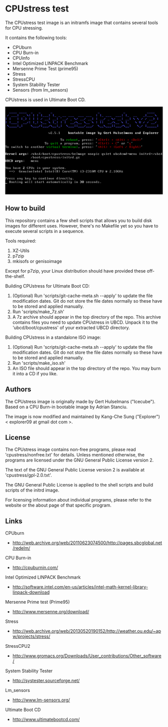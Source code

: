 CPUstress test
==============

The CPUstress test image is an initramfs image that contains several tools for
CPU stressing.

It contains the following tools:
* CPUburn
* CPU Burn-in
* CPUinfo
* Intel Optimized LINPACK Benchmark
* Mersenne Prime Test (prime95)
* Stress
* StressCPU
* System Stability Tester
* Sensors (from lm_sensors)

CPUstress is used in Ultimate Boot CD.

![CPUstress test splash screen](./screenshots/cpustress-splash.png "Splash screen")

How to build
------------

This repository contains a few shell scripts that allows you to build disk
images for different uses. However, there's no Makefile yet so you have to
execute several scripts in a sequence.

Tools required:

1. XZ-Utils
2. p7zip
3. mkisofs or genisoimage

Except for p7zip, your Linux distribution should have provided these
off-the-shelf.

Building CPUstress for Ultimate Boot CD:

1. (Optional) Run 'scripts/git-cache-meta.sh --apply' to update the file
   modification dates. Git do not store the file dates normally so these have
   to be stored and applied manually.
2. Run 'scripts/make_7z.sh'
3. A 7z archive should appear in the top directory of the repo. This archive
   contains files you need to update CPUstress in UBCD. Unpack it to the
   'ubcd/boot/cpustress' of your extracted UBCD directory.

Building CPUstress in a standalone ISO image:

1. (Optional) Run 'scripts/git-cache-meta.sh --apply' to update the file
   modification dates. Git do not store the file dates normally so these have
   to be stored and applied manually.
2. Run 'scripts/make_iso.sh'
3. An ISO file should appear in the top directory of the repo. You may burn
   it into a CD if you like.

Authors
-------

The CPUstress image is originally made by Gert Hulselmans ("Icecube").
Based on a CPU Burn-in bootable image by Adrian Stanciu.

The image is now modified and maintained by Kang-Che Sung ("Explorer")
< explorer09 at gmail dot com >.

License
-------

The CPUstress image contains non-free programs, please read
'cpustress/nonfree.txt' for details. Unless mentioned otherwise, the programs
are licensed under the GNU General Public License version 2.

The text of the GNU General Public License version 2 is available at
'cpustress/gpl-2.0.txt'.

The GNU General Public License is applied to the shell scripts and build
scripts of the initrd image.

For licensing information about individual programs, please refer to the
website or the about page of that specific program.

Links
-----

CPUburn
* http://web.archive.org/web/20110623074500/http://pages.sbcglobal.net/redelm/

CPU Burn-in
* http://cpuburnin.com/

Intel Optimized LINPACK Benchmark
* http://software.intel.com/en-us/articles/intel-math-kernel-library-linpack-download

Mersenne Prime test (Prime95)
* http://www.mersenne.org/download/

Stress
* http://web.archive.org/web/20130520190152/http://weather.ou.edu/~apw/projects/stress/

StressCPU2
* http://www.gromacs.org/Downloads/User_contributions/Other_software/

System Stability Tester
* http://systester.sourceforge.net/

Lm_sensors
* http://www.lm-sensors.org/

Ultimate Boot CD
* http://www.ultimatebootcd.com/

